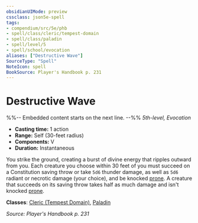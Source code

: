 ```yaml
---
obsidianUIMode: preview
cssclass: json5e-spell
tags:
- compendium/src/5e/phb
- spell/class/cleric/tempest-domain
- spell/class/paladin
- spell/level/5
- spell/school/evocation
aliases: ["Destructive Wave"]
SourceType: "Spell"
NoteIcon: spell
BookSource: Player's Handbook p. 231
---
```

# Destructive Wave
%%-- Embedded content starts on the next line. --%%
*5th-level, Evocation*  

- **Casting time:** 1 action
- **Range:** Self (30-feet radius)
- **Components:** V
- **Duration:** Instantaneous

You strike the ground, creating a burst of divine energy that ripples outward from you. Each creature you choose within 30 feet of you must succeed on a Constitution saving throw or take `5d6` thunder damage, as well as `5d6` radiant or necrotic damage (your choice), and be knocked [prone](/2-Mechanics/CLI/rules/conditions.md#prone). A creature that succeeds on its saving throw takes half as much damage and isn't knocked [prone](/2-Mechanics/CLI/rules/conditions.md#prone).

**Classes**: [Cleric (Tempest Domain)](/2-Mechanics/CLI/classes/cleric-tempest-domain.md), [Paladin](/2-Mechanics/CLI/classes/paladin.md)

*Source: Player's Handbook p. 231*